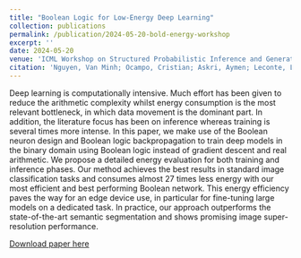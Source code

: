 ```yaml
---
title: "Boolean Logic for Low-Energy Deep Learning"
collection: publications
permalink: /publication/2024-05-20-bold-energy-workshop
excerpt: ''
date: 2024-05-20
venue: 'ICML Workshop on Structured Probabilistic Inference and Generative Modeling'
citation: 'Nguyen, Van Minh; Ocampo, Cristian; Askri, Aymen; Leconte, Louis; <b>Tran, Ba-Hien</b>. Boolean Logic for Low-Energy Deep Learning.  <i>ICML Workshop on Advancing Neural Network Training: Computational Efficiency, Scalability, and Resource Optimization</i>, 2024.'
---
```

Deep learning is computationally intensive. Much effort has been given to reduce the arithmetic complexity whilst energy consumption is the most relevant bottleneck, in which data movement is the dominant part. In addition, the literature focus has been on inference whereas training is several times more intense. In this paper, we make use of the Boolean neuron design and Boolean logic backpropagation to train deep models in the binary domain using Boolean logic instead of gradient descent and real arithmetic. We propose a detailed energy evaluation for both training and inference phases. Our method achieves the best results in standard image classification tasks and consumes almost 27 times less energy with our most efficient and best performing Boolean network. This energy efficiency paves the way for an edge device use, in particular for fine-tuning large models on a dedicated task. In practice, our approach outperforms the state-of-the-art semantic segmentation and shows promising image super-resolution performance.


[Download paper here](https://openreview.net/pdf?id=YyVJctb2v4)